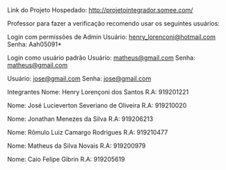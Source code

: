 
Link do Projeto Hospedado: http://projetointegrador.somee.com/

Professor para fazer a verificação recomendo usar os seguintes usuários:

Login com permissões de Admin
Usuário: henry_lorenconi@hotmail.com
Senha: Aah05091*

Login como usuário padrão
Usuário: matheus@gmail.com
Senha: matheus@gmail.com

Usuário: jose@gmail.com
Senha: jose@gmail.com

Integrantes 
Nome: Henry Lorençoni dos Santos
R.A: 919201221

Nome: José Lucieverton Severiano de Oliveira
R.A: 919210020

Nome: Jonathan Menezes da Silva
R.A: 919206213

Nome: Rômulo Luiz Camargo Rodrigues
R.A: 919210477

Nome: Matheus da Silva Novais 
R.A: 919200979

Nome: Caio Felipe Gibrin 
R.A: 919205619

